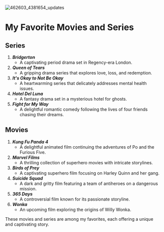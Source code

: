 ![462603_4381654_updates](https://github.com/ceshiree/app-dev/assets/169012436/d7a0987c-6dcf-4c0e-9ca5-8fb221f420d6)

# My Favorite Movies and Series

## Series
1. **_Bridgerton_**
   - A captivating period drama set in Regency-era London.
2. **_Queen of Tears_**
   - A gripping drama series that explores love, loss, and redemption.
3. **_It's Okay to Not Be Okay_**
   - A heartwarming series that delicately addresses mental health issues.
4. **_Hotel Del Luna_**
   - A fantasy drama set in a mysterious hotel for ghosts.
5. **_Fight for My Way_**
   - A delightful romantic comedy following the lives of four friends chasing their dreams.

## Movies
1. **_Kung Fu Panda 4_**
   - A delightful animated film continuing the adventures of Po and the Furious Five.
2. **_Marvel Films_**
   - A thrilling collection of superhero movies with intricate storylines.
3. **_Birds of Prey_**
   - A captivating superhero film focusing on Harley Quinn and her gang.
4. **_Suicide Squad_**
   - A dark and gritty film featuring a team of antiheroes on a dangerous mission.
5. **_365 Days_**
   - A controversial film known for its passionate storyline.
6. **_Wonka_**
   - An upcoming film exploring the origins of Willy Wonka.

These movies and series are among my favorites, each offering a unique and captivating story.




